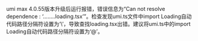 umi max 4.0.55版本升级后运行报错，错误信息为“Can not resolve dependence : ‘........loading.tsx’”。检查发现umi.ts文件中import Loading自动代码路径分隔符设置为‘\’，导致查找loading.tsx出错。建议将umi.ts中的import Loading自动代码路径分隔符设置为‘@’。
